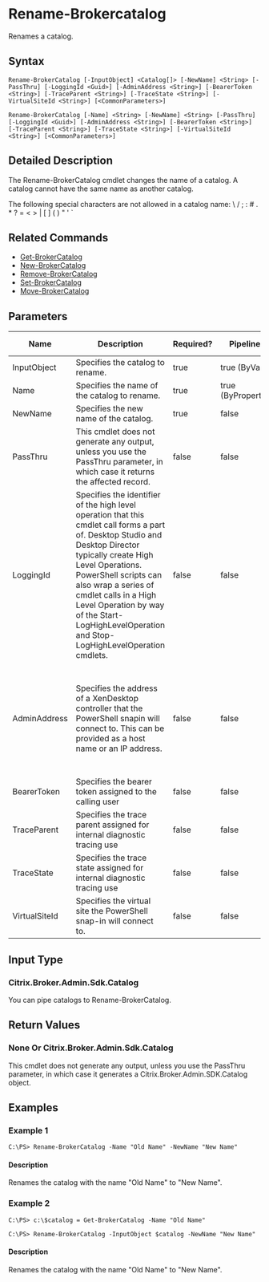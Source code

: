 ﻿
# Rename-Brokercatalog
Renames a catalog.
## Syntax

```
Rename-BrokerCatalog [-InputObject] <Catalog[]> [-NewName] <String> [-PassThru] [-LoggingId <Guid>] [-AdminAddress <String>] [-BearerToken <String>] [-TraceParent <String>] [-TraceState <String>] [-VirtualSiteId <String>] [<CommonParameters>]  
  
Rename-BrokerCatalog [-Name] <String> [-NewName] <String> [-PassThru] [-LoggingId <Guid>] [-AdminAddress <String>] [-BearerToken <String>] [-TraceParent <String>] [-TraceState <String>] [-VirtualSiteId <String>] [<CommonParameters>]
```

## Detailed Description
The Rename-BrokerCatalog cmdlet changes the name of a catalog. A catalog cannot have the same name as another catalog.

The following special characters are not allowed in a catalog name: \\ / ; : # . \* ? = &lt; &gt; | \[ \] ( ) " ' \`


## Related Commands

* [Get-BrokerCatalog](../Get-BrokerCatalog/)
* [New-BrokerCatalog](../New-BrokerCatalog/)
* [Remove-BrokerCatalog](../Remove-BrokerCatalog/)
* [Set-BrokerCatalog](../Set-BrokerCatalog/)
* [Move-BrokerCatalog](../Move-BrokerCatalog/)
## Parameters
| Name   | Description | Required? | Pipeline Input | Default Value |
| --- | --- | --- | --- | --- |
| InputObject | Specifies the catalog to rename. | true | true (ByValue) |  |
| Name | Specifies the name of the catalog to rename. | true | true (ByPropertyName) |  |
| NewName | Specifies the new name of the catalog. | true | false |  |
| PassThru | This cmdlet does not generate any output, unless you use the PassThru parameter, in which case it returns the affected record. | false | false | False |
| LoggingId | Specifies the identifier of the high level operation that this cmdlet call forms a part of. Desktop Studio and Desktop Director typically create High Level Operations. PowerShell scripts can also wrap a series of cmdlet calls in a High Level Operation by way of the Start-LogHighLevelOperation and Stop-LogHighLevelOperation cmdlets. | false | false |  |
| AdminAddress | Specifies the address of a XenDesktop controller that the PowerShell snapin will connect to. This can be provided as a host name or an IP address. | false | false | Localhost. Once a value is provided by any cmdlet, this value will become the default. |
| BearerToken | Specifies the bearer token assigned to the calling user | false | false |  |
| TraceParent | Specifies the trace parent assigned for internal diagnostic tracing use | false | false |  |
| TraceState | Specifies the trace state assigned for internal diagnostic tracing use | false | false |  |
| VirtualSiteId | Specifies the virtual site the PowerShell snap-in will connect to. | false | false |  |

## Input Type

### Citrix.Broker.Admin.Sdk.Catalog
You can pipe catalogs to Rename-BrokerCatalog.
## Return Values

### None Or Citrix.Broker.Admin.Sdk.Catalog
This cmdlet does not generate any output, unless you use the PassThru parameter, in which case it generates a Citrix.Broker.Admin.SDK.Catalog object.
## Examples

### Example 1

```
C:\PS> Rename-BrokerCatalog -Name "Old Name" -NewName "New Name"
```

#### Description
Renames the catalog with the name "Old Name" to "New Name".
### Example 2

```
C:\PS> c:\$catalog = Get-BrokerCatalog -Name "Old Name"  
  
C:\PS> Rename-BrokerCatalog -InputObject $catalog -NewName "New Name"
```

#### Description
Renames the catalog with the name "Old Name" to "New Name".
